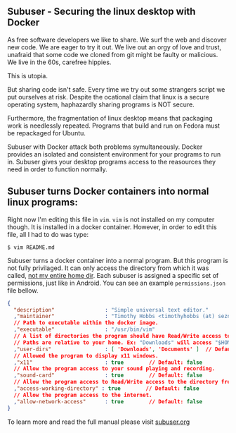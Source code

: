 Subuser - Securing the linux desktop with Docker
--------------------------

As free software developers we like to share.  We surf the web and discover new code.  We are eager to try it out.  We live out an orgy of love and trust, unafraid that some code we cloned from git might be faulty or malicious.  We live in the 60s, carefree hippies.

This is utopia.

But sharing code isn't safe.  Every time we try out some strangers script we put ourselves at risk.  Despite the ocational claim that linux is a secure operating system, haphazardly sharing programs is NOT secure.

Furthermore, the fragmentation of linux desktop means that packaging work is needlessly repeated.  Programs that build and run on Fedora must be repackaged for Ubuntu.

Subuser with Docker attack both problems symultaneously.  Docker provides an isolated and consistent environment for your programs to run in.  Subuser gives your desktop programs access to the reasources they need in order to function normally.

Subuser turns Docker containers into normal linux programs:
------------------------------------------------------------

Right now I'm editing this file in `vim`.  `vim` is not installed on my computer though.  It is installed in a docker container.  However, in order to edit this file, all I had to do was type:

````
$ vim README.md
````

Subuser turns a docker container into a normal program.  But this program is not fully privilaged.  It can only access the directory from which it was called, [not my entire home dir](http://xkcd.com/1200/).  Each subuser is assigned a specific set of permissions, just like in Android.  You can see an example `permissions.json` file bellow.

````json
{
  "description"                : "Simple universal text editor."
  ,"maintainer"                : "Timothy Hobbs <timothyhobbs (at) seznam dot cz>"
  // Path to executable within the docker image.
  ,"executable"                : "/usr/bin/vim"
  // A list of directories the program should have Read/Write access to.
  // Paths are relative to your home. Ex: "Downloads" will access "$HOME/Downloads".
  ,"user-dirs"                 : [ 'Downloads', 'Documents' ]  // Default: []
  // Allowed the program to display x11 windows.
  ,"x11"                       : true        // Default: false
  // Allow the program access to your sound playing and recording.
  ,"sound-card"                : true        // Default: false
  // Allow the program access to Read/Write access to the directory from which it was initialized.
  ,"access-working-directory" : true        // Default: false
  // Allow the program access to the internet.
  ,"allow-network-access"      : true        // Default: false
}
````

To learn more and read the full manual please visit [subuser.org](http://subuser.org)

